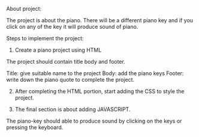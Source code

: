 
About project:

The project is about the piano. There will be a different piano key and
if you click on any of the key it will produce sound of piano.


Steps to implement the project:

1. Create a piano project using HTML

The project should contain title body and footer.

Title: give suitable name to the project
Body: add the piano keys
Footer: write down the piano quote to complete the project.


2. After completing the HTML portion, start adding the CSS to style the project.



3. The final section is about adding JAVASCRIPT.

The piano-key should able to produce sound by clicking on the keys or pressing
the keyboard.
